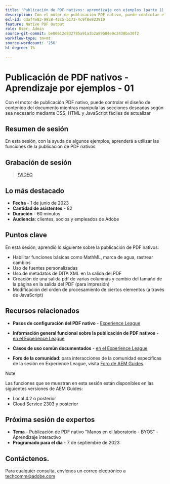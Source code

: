 ```yaml
---
title: 'Publicación de PDF nativos: aprendizaje con ejemplos (parte 1)'
description: Con el motor de publicación PDF nativo, puede controlar el diseño de contenido del documento mientras manipula las secciones deseadas según sea necesario mediante CSS, HTML y JavaScript fáciles de actualizar.
exl-id: ddaf4e83-9958-42c5-b172-4c9f8e923910
feature: Native PDF Output
role: User, Admin
source-git-commit: be06612d832785a91a3b2a89b84e0c2438ba30f2
workflow-type: tm+mt
source-wordcount: '256'
ht-degree: 1%

---
```


# Publicación de PDF nativos - Aprendizaje por ejemplos - 01

Con el motor de publicación PDF nativo, puede controlar el diseño de contenido del documento mientras manipula las secciones deseadas según sea necesario mediante CSS, HTML y JavaScript fáciles de actualizar

## Resumen de sesión

En esta sesión, con la ayuda de algunos ejemplos, aprenderá a utilizar las funciones de la publicación de PDF nativos

## Grabación de sesión

>[!VIDEO](https://video.tv.adobe.com/v/3420092/native-pdf-aem-guides?quality=12&learn=on)

## Lo más destacado

- **Fecha** - 1 de junio de 2023
- **Cantidad de asistentes** - 82
- **Duración** - 60 minutos
- **Audiencia**: clientes, socios y empleados de Adobe

## Puntos clave

En esta sesión, aprendió lo siguiente sobre la publicación de PDF nativos:
- Habilitar funciones básicas como MathML, marca de agua, rastrear cambios
- Uso de fuentes personalizadas
- Uso de metadatos de DITA XML en la salida del PDF
- Creación de una salida pdf de varias columnas y cambio del tamaño de la página en la salida del PDF (para impresión)
- Modificación del orden de procesamiento de ciertos elementos (a través de JavaScript)


## Recursos relacionados

- **Pasos de configuración del PDF nativo** - [Experience League](https://experienceleague.adobe.com/docs/experience-manager-guides-learn/tutorials/knowledge-base/kb-articles/publishing/configuring-aem-environment-for-native-pdf-publishing.html?lang=en)

- **Información general funcional sobre la publicación de PDF nativos** - [en el Experience League](https://experienceleague.adobe.com/docs/experience-manager-guides-learn/tutorials/knowledge-base/expert-session/native-pdf-publishing-essentials-feb23.html?lang=es)

- **Casos de uso común documentados** - [en el Experience League](https://experienceleague.adobe.com/docs/experience-manager-guides-learn/tutorials/install-guide/on-prem-ig/output-gen-config/config-native-pdf-publish/content-styles/stylesheet.html?lang=es)

- **Foro de la comunidad**: para interacciones de la comunidad específicas de la sesión en Experience League, visita [Foro de AEM Guides](https://experienceleaguecommunities.adobe.com/t5/experience-manager-guides/bd-p/xml-documentation-discussions?profile.language=es).

>[!NOTE]
>
> Las funciones que se muestran en esta sesión están disponibles en las siguientes versiones de AEM Guides:
> - Local 4.2 o posterior
> - Cloud Service 2303 y posterior

## Próxima sesión de expertos

- **Tema** - Publicación de PDF nativo &quot;Manos en el laboratorio - BYOS&quot; - Aprendizaje interactivo
- **Programado para el día** - 7 de septiembre de 2023

## Contáctenos.

Para cualquier consulta, envíenos un correo electrónico a <techcomm@adobe.com>
